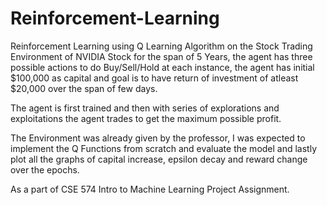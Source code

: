 # Reinforcement-Learning

Reinforcement Learning using Q Learning Algorithm on the Stock Trading Environment of NVIDIA Stock for the span of 5 Years, the agent has three possible actions to do Buy/Sell/Hold at each instance, the agent has initial $100,000 as capital and goal is to have return of investment of atleast $20,000 over the span of few days.

The agent is first trained and then with series of explorations and exploitations the agent trades to get the maximum possible profit.

The Environment was already given by the professor, I was expected to implement the Q Functions from scratch and evaluate the model and lastly plot all the graphs of capital increase, epsilon decay and reward change over the epochs.

As a part of CSE 574 Intro to Machine Learning Project Assignment.
